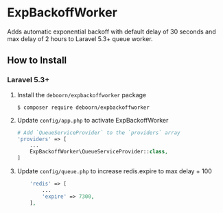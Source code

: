 # ExpBackoffWorker


Adds automatic exponential backoff with default delay of 30 seconds and max delay of 2 hours to Laravel 5.3+ queue worker.


How to Install
---------------

### Laravel 5.3+

1.  Install the `deboorn/expbackoffworker` package

    ```shell
    $ composer require deboorn/expbackoffworker
    ```

2. Update `config/app.php` to activate ExpBackoffWorker

    ```php
    # Add `QueueServiceProvider` to the `providers` array
    'providers' => [
        ...
        ExpBackoffWorker\QueueServiceProvider::class,
    ]
    ```
3. Update `config/queue.php` to increase redis.expire to max delay + 100

    ```php
		'redis' => [
		    ...
			'expire' => 7300,
		],
    
    ```
